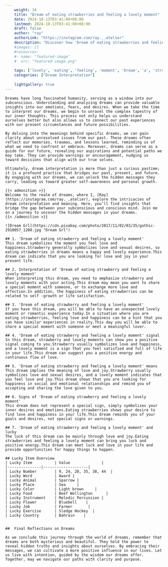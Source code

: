 ```yaml
---
    weight: 34
    title: "Dream of eating strawberries and feeling a lovely moment"  # Assuming 'title' column exists
    date: 2024-10-13T03:41:00+08:00
    lastmod: 2024-10-13T03:41:00+08:00
    draft: false
    author: "ray"
    authorLink: "https://instagram.com/ray._.atelier"
    description: "Discover how 'Dream of eating strawberries and feeling a lovely moment' can interpret your future and uncover its significant meanings in your life."
    #images: []
    #resources:
    #- name: "featured-image"
    #  src: "featured-image.png"
    
    tags: ['lovely', 'eating', 'feeling', 'moment', 'Dream', 'a', 'strawberries', 'and', 'of']
    categories: ["Dream Interpretation"]
    
    lightgallery: true
---
```

    
    Dreams have long fascinated humanity, serving as a window into our subconscious. Understanding and analyzing dreams can provide valuable insights into our emotions, fears, and desires. When we take the time to interpret our dreams, we begin to unravel the complex tapestry of our inner thoughts. This process not only helps us understand ourselves better but also allows us to connect our past experiences with our present circumstances and future possibilities.
    
    By delving into the meanings behind specific dreams, we can gain clarity about unresolved issues from our past. These dreams often reflect our memories, traumas, and lessons learned, reminding us of what we need to confront or embrace. Moreover, dreams can serve as a guide for our future, revealing our aspirations and potential paths we may take. They can provide warnings or encouragement, nudging us toward decisions that align with our true selves.
    
    Ultimately, dream interpretation is more than just a curious pastime; it is a profound practice that bridges our past, present, and future. By engaging with our dreams, we can unlock the hidden messages they carry, leading us toward greater self-awareness and personal growth.
    
    {{< admonition >}}
    Welcome to the realm of dreams, where I, [Ray](https://instagram.com/ray._.atelier), explore the intricacies of dream interpretation and meaning. Here, you’ll find insights that bridge the gap between your subconscious and conscious mind. Join me on a journey to uncover the hidden messages in your dreams.
    {{< /admonition >}}
    
    ![Dream Grl](https://cdn.pixabay.com/photo/2017/11/02/03/35/gothic-2910057_1280.jpg "Dream Grl")
    
    ## 1. 'Dream of eating strawberry and feeling a lovely moment'
    This dream symbolizes the moment you feel love and happiness.Strawberry generally symbolizes love and sexual desires, so eating strawberries in dreams means a happy and lovely experience.This dream can indicate that you are looking for love and joy in your present life.
    
    ## 2. Interpretation of 'Dream of eating strawberry and feeling a lovely moment'
    When interpreting this dream, you need to emphasize strawberry and lovely moments with your acting.This dream may mean you want to share a special moment with someone, or to exchange more love and affection.In addition, the happiness of eating strawberries can be related to self -growth or life satisfaction.
    
    ## 3. 'Dream of eating strawberry and feeling a lovely moment'
    If you have this dream, you will be able to have an unexpected lovely moment or romantic experience today.In a situation where you are eating strawberries, feeling love and happiness can be a hint that you can have similar experiences in reality.This day you will be able to share a special moment with someone or meet a meaningful lover.
    
    ## 4. 'Dream of eating strawberry and feeling a lovely moment' signal
    In this dream, strawberry and lovely moments can show you a positive signal coming to you.Strawberry usually symbolizes love and happiness, and a lovely moment is a sign that you feel satisfied and full of life in your life.This dream can suggest you a positive energy and continuous flow of love.
    
    ## 5. 'Dream of eating strawberry and feeling a lovely moment' means
    This dream implies the meaning of love and joy.Strawberry usually symbolizes love and sexual desires, and a lovely moment indicates that you feel love and joy.This dream shows that you are looking for happiness in social and emotional relationships and remind you of accepting and sharing the love given to you.
    
    ## 6. Signs of 'Dream of eating strawberry and feeling a lovely moment'
    This dream does not represent a special sign, simply symbolizes your inner desires and emotions.Eating strawberries shows your desire to find love and happiness in your life.This dream reminds you of your goals and desires, not special signs or warnings.
    
    ## 7. 'Dream of eating strawberry and feeling a lovely moment' and lucky
    The luck of this dream can be mainly through love and joy.Eating strawberries and feeling a lovely moment can bring you luck and positive energy.This dream can meet luck and love in your life and provide opportunities for happy things to happen.
    
    ## Lucky Item Overview
    | Lucky Item          | Value              |
    |---------------|--------------------|
    | Lucky Number        | 9, 24, 28, 35, 38, 44  |
    | Lucky Word          | Award |
    | Lucky Animal        | Sparrow |
    | Lucky Place         | Sea     |
    | Lucky Color         | Light brown     |
    | Lucky Food          | Beef Wellington      |
    | Lucky Instrument    | Melodic Percussion |
    | Lucky Flower        | Bluebell    |
    | Lucky Job           | Farmer       |
    | Lucky Exercise      | Sledge Hockey  |
    | Lucky Country       | Bahrain    |
    
    
    ##  Final Reflections on Dreams
    
    As we conclude this journey through the world of dreams, remember that dreams are both mysterious and beautiful. They hold the power to reveal hidden truths and insights about ourselves. By embracing their messages, we can cultivate a more positive influence in our lives. Let us live with intention, guided by the wisdom our dreams offer. Together, may we navigate our paths with clarity and purpose.
    